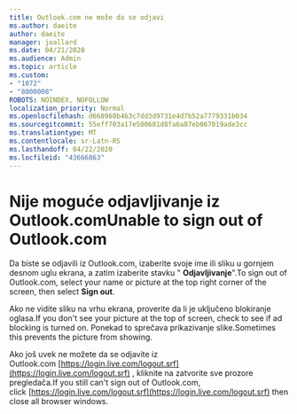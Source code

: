 ```yaml
---
title: Outlook.com ne može da se odjavi
ms.author: daeite
author: daeite
manager: joallard
ms.date: 04/21/2020
ms.audience: Admin
ms.topic: article
ms.custom:
- "1872"
- "8000008"
ROBOTS: NOINDEX, NOFOLLOW
localization_priority: Normal
ms.openlocfilehash: d668960b463c7dd3d9731e4d7b52a7779331b034
ms.sourcegitcommit: 55eff703a17e500681d8fa6a87eb067019ade3cc
ms.translationtype: MT
ms.contentlocale: sr-Latn-RS
ms.lasthandoff: 04/22/2020
ms.locfileid: "43666863"
---
```

# <a name="unable-to-sign-out-of-outlookcom"></a><span data-ttu-id="80a21-102">Nije moguće odjavljivanje iz Outlook.com</span><span class="sxs-lookup"><span data-stu-id="80a21-102">Unable to sign out of Outlook.com</span></span>

<span data-ttu-id="80a21-103">Da biste se odjavili iz Outlook.com, izaberite svoje ime ili sliku u gornjem desnom uglu ekrana, a zatim izaberite stavku " **Odjavljivanje**".</span><span class="sxs-lookup"><span data-stu-id="80a21-103">To sign out of Outlook.com, select your name or picture at the top right corner of the screen, then select **Sign out**.</span></span>

<span data-ttu-id="80a21-104">Ako ne vidite sliku na vrhu ekrana, proverite da li je uključeno blokiranje oglasa.</span><span class="sxs-lookup"><span data-stu-id="80a21-104">If you don't see your picture at the top of screen, check to see if ad blocking is turned on.</span></span> <span data-ttu-id="80a21-105">Ponekad to sprečava prikazivanje slike.</span><span class="sxs-lookup"><span data-stu-id="80a21-105">Sometimes this prevents the picture from showing.</span></span>

<span data-ttu-id="80a21-106">Ako još uvek ne možete da se odjavite iz Outlook.com [https://login.live.com/logout.srf](https://login.live.com/logout.srf) , kliknite na zatvorite sve prozore pregledača.</span><span class="sxs-lookup"><span data-stu-id="80a21-106">If you still can't sign out of Outlook.com, click [https://login.live.com/logout.srf](https://login.live.com/logout.srf) then close all browser windows.</span></span>